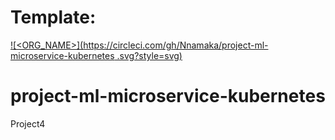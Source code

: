 # Template:
[![<ORG_NAME>](https://circleci.com/gh/Nnamaka/project-ml-microservice-kubernetes
.svg?style=svg)](https://circleci.com/gh/circleci/circleci-docs)

# project-ml-microservice-kubernetes
Project4
